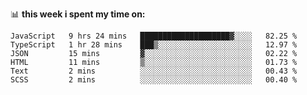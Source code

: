📊 **this week i spent my time on:**
<!--START_SECTION:waka-->

```text
JavaScript   9 hrs 24 mins   ████████████████████▓░░░░   82.25 %
TypeScript   1 hr 28 mins    ███▒░░░░░░░░░░░░░░░░░░░░░   12.97 %
JSON         15 mins         ▓░░░░░░░░░░░░░░░░░░░░░░░░   02.22 %
HTML         11 mins         ▒░░░░░░░░░░░░░░░░░░░░░░░░   01.73 %
Text         2 mins          ░░░░░░░░░░░░░░░░░░░░░░░░░   00.43 %
SCSS         2 mins          ░░░░░░░░░░░░░░░░░░░░░░░░░   00.40 %
```

<!--END_SECTION:waka-->

